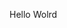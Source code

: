 Hello Wolrd

















































































































































































































































































































































































































































































































































































































































































































































































































































































































































































































































































































































































































































































































































































































































































































































































































































































































































































































































































































































































































































































































































































































































































































































































































































































































































































































































































































































































































































































































































































































































































































































































































































































































































































































































































































































































































































































































































































































































































































































































































































































































































































































































































































































































































































































































































































































































































































































































































































































































































































































